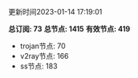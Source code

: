 更新时间2023-01-14 17:19:01

**总订阅: 73**
**总节点: 1415**
**有效节点: 419**
- trojan节点: 70
- v2ray节点: 166
- ss节点: 183
